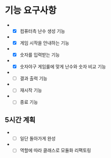 # 기능 요구사항

- -[x] 컴퓨터측 난수 생성 기능
- -[x] 게임 시작을 안내하는 기능
- -[x] 숫자를 입력받는 기능
- -[x] 숫자야구 게임룰에 맞게 난수와 숫자 비교 기능
- -[ ] 결과 출력 기능
- -[ ] 재시작 기능
- -[ ] 종료 기능

## 5시간 계획

- -[ ] 일단 돌아가게 완성
- -[ ] 역할에 따라 클래스로 모듈화 리팩토링
